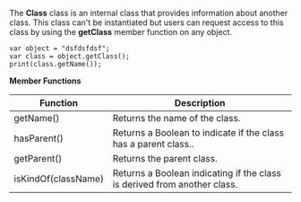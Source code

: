 The **Class** class is an internal class that provides information
about another class. This class can't be instantiated but users
can request access to this class by using the **getClass** member
function on any object.

	var object = "dsfdsfdsf";
	var class = object.getClass();
	print(class.getName());

**Member Functions**

| Function | Description |
| ------ | ----------- |
| getName() | Returns the name of the class. |
| hasParent() | Returns a Boolean to indicate if the class has a parent class.. |
| getParent() | Returns the parent class. |
| isKindOf(className) | Returns a Boolean indicating if the class is derived from another class. |
